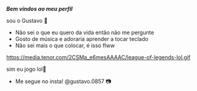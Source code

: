 **_Bem vindos ao meu perfil_**

sou o Gustavo 🤙

- Não sei o que eu quero da vida então não me pergunte
- Gosto de música e adoraria aprender a tocar teclado
- Não sei mais o que colocar, é isso flww

https://media.tenor.com/2CSMa_e6mesAAAAC/league-of-legends-lol.gif

  sim eu jogo lol🥲
- Me segue no insta! @gustavo.0857 📷
